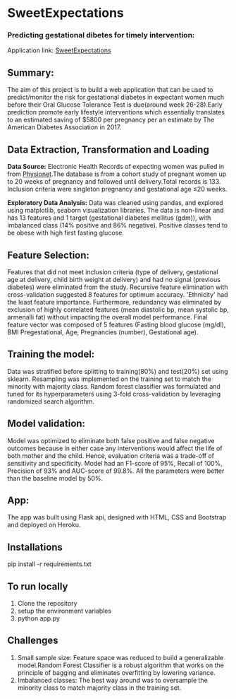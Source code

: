 
# SweetExpectations
### Predicting gestational dibetes for timely intervention: 
Application link: [SweetExpectations](https://sweet-expectations.herokuapp.com/) 

## Summary:
The aim of this project is to build a web application that can be used to predict/monitor the risk for gestational diabetes in expectant women much before their Oral Glucose Tolerance Test is due(around week 26-28).Early prediction promote early lifestyle interventions which essentially translates to an estimated saving of $5800 per pregnancy per an estimate by The American Diabetes Association in 2017.

## Data Extraction, Transformation and Loading

**Data Source:** 
Electronic Health Records of expecting women was pulled in from [Physionet](https://www.physionet.org/content/maternal-visceral-adipose/1.0.0/).The database is from a cohort study of pregnant women up to 20 weeks of pregnancy and followed until delivery.Total records is 133. Inclusion criteria were singleton pregnancy and gestational age ≤20 weeks.

**Exploratory Data Analysis:**
Data was cleaned using pandas, and explored using matplotlib, seaborn visualization libraries. The data is non-linear and has 13 features and 1 target (gestational diabetes mellitus (gdm)), with imbalanced class (14% positive and 86% negative). Positive classes tend to be obese with high first fasting glucose. 

## Feature Selection:
Features that did not meet inclusion criteria (type of delivery, gestational age at delivery, child birth weight at delivery) and had no signal (previous diabetes) were eliminated from the study. Recursive feature elimination with cross-validation suggested 8 features for optimum accuracy. 'Ethnicity' had the least feature importance. Furthermore, redundancy was eliminated by exclusion of highly correlated features (mean diastolic bp, mean systolic bp, armenalli fat) without impacting the overall model performance. Final feature vector was composed of 5 features (Fasting blood glucose (mg/dl), BMI Pregestational, Age, Pregnancies (number), Gestational age).

## Training the model:
Data was stratified before splitting to training(80%) and test(20%) set using sklearn. Resampling was implemented on the training set to match the minority with majority class. Random forest classifier was formulated and tuned for its hyperparameters using 3-fold cross-validation by leveraging randomized search algorithm.

## Model validation:
Model was optimized to eliminate both false positive and false negative outcomes because in either case any interventions would affect the life of both mother and the child. Hence, evaluation criteria was a trade-off of sensitivity and specificity. Model had an F1-score of 95%, Recall of 100%, Precision of 93% and AUC-score of 99.8%. All the parameters were better than the baseline model by 50%.

## App:
The app was built using Flask api, designed with HTML, CSS and Bootstrap and deployed on Heroku. 

## Installations
pip install -r requirements.txt

## To run locally
1. Clone the repository 
2. setup the environment variables
3. python app.py

## Challenges
1. Small sample size: Feature space was reduced to build a generalizable model.Random Forest Classifier is a robust algorithm that works on the principle of bagging and eliminates overfitting by lowering variance.
2. Imbalanced classes: The best way around was to oversample the minority class to match majority class in the training set.

